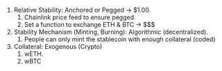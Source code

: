 1. Relative Stability: Anchored or Pegged -> $1.00.
    1. Chainlink price feed to ensure pegged.
    2. Set a function to exchange ETH & BTC -> $$$
2. Stability Mechanism (Minting, Burning): Algorithmic (decentralized).
    1. People can only mint the stablecoin with enough collateral (coded)
3. Collateral: Exogenous (Crypto)
    1. wETH.
    2. wBTC
